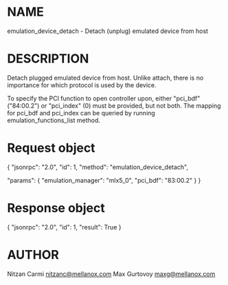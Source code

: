 # NAME

emulation_device_detach - Detach (unplug) emulated device from host

# DESCRIPTION

Detach plugged emulated device from host.
Unlike attach, there is no importance for which protocol is used by
the device.

To specify the PCI function to open controller upon, either "pci_bdf"
("84:00.2") or "pci_index" (0) must be provided, but not both.
The mapping for pci_bdf and pci_index can be queried by running
emulation_functions_list method.

# Request object

{
  "jsonrpc": "2.0",
  "id": 1,
  "method": "emulation_device_detach",

  "params": {
    "emulation_manager": "mlx5_0",
    "pci_bdf": "83:00.2"
  }
}

# Response object

{
  "jsonrpc": "2.0",
  "id": 1,
  "result": True
}


# AUTHOR

Nitzan Carmi <nitzanc@mellanox.com>
Max Gurtovoy <maxg@mellanox.com>
